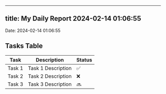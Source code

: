 
---
title: My Daily Report 2024-02-14 01:06:55
---

Date: 2024-02-14 01:06:55

## Tasks Table

| Task | Description | Status |
|------|-------------|--------|
| Task 1 | Task 1 Description | ✅ |
| Task 2 | Task 2 Description | ❌ |
| Task 3 | Task 3 Description | 🔜 |
